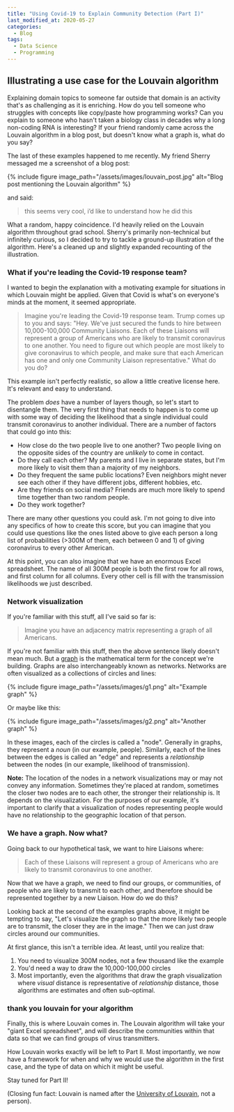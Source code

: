 ```yaml
---
title: "Using Covid-19 to Explain Community Detection (Part I)"
last_modified_at: 2020-05-27
categories:
  - Blog
tags:
  - Data Science
  - Programming
---
```


## Illustrating a use case for the Louvain algorithm

Explaining domain topics to someone far outside that domain is an activity that's as challenging as it is enriching. How do you tell someone who struggles with concepts like copy/paste how programming works? Can you explain to someone who hasn't taken a biology class in decades why a long non-coding RNA is interesting? If your friend randomly came across the Louvain algorithm in a blog post, but doesn't know what a graph is, what do you say?

The last of these examples happened to me recently. My friend Sherry messaged me a screenshot of a blog post:

{% include figure image_path="/assets/images/louvain_post.jpg" alt="Blog post mentioning the Louvain algorithm" %}

and said:

> this seems very cool, i’d like to understand how he did this

What a random, happy coincidence. I'd heavily relied on the Louvain algorithm throughout grad school. Sherry's primarily non-technical but infinitely curious, so I decided to try to tackle a ground-up illustration of the algorithm. Here's a cleaned up and slightly expanded recounting of the illustration.

### What if you're leading the Covid-19 response team?

I wanted to begin the explanation with a motivating example for situations in which Louvain might be applied. Given that Covid is what's on everyone's minds at the moment, it seemed appropriate.

> Imagine you're leading the Covid-19 response team. Trump comes up to you and says: "Hey. We've just secured the funds to hire between 10,000-100,000 Community Liaisons. Each of these Liaisons will represent a group of Americans who are likely to transmit coronavirus to one another. You need to figure out which people are most likely to give coronavirus to which people, and make sure that each American has one and only one Community Liaison representative." What do you do?

This example isn't perfectly realistic, so allow a little creative license here. It's relevant and easy to understand.

The problem _does_ have a number of layers though, so let's start to disentangle them. The very first thing that needs to happen is to come up with some way of deciding the likelihood that a single individual could transmit coronavirus to another individual. There are a number of factors that could go into this:

* How close do the two people live to one another? Two people living on the opposite sides of the country are _unlikely_ to come in contact.
* Do they call each other? My parents and I live in separate states, but I'm more likely to visit them than a majority of my neighbors.
* Do they frequent the same public locations? Even neighbors might never see each other if they have different jobs, different hobbies, etc.
* Are they friends on social media? Friends are much more likely to spend time together than two random people.
* Do they work together?

There are many other questions you could ask. I'm not going to dive into any specifics of how to create this score, but you can imagine that you could use questions like the ones listed above to give each person a long list of probabilities (>300M of them, each between 0 and 1) of giving coronavirus to every other American.

At this point, you can also imagine that we have an enormous Excel spreadsheet. The name of all 300M people is both the first row for all rows, and first column for all columns. Every other cell is fill with the transmission likelihoods we just described.

### Network visualization

If you're familiar with this stuff, all I've said so far is:

> Imagine you have an adjacency matrix representing a graph of all Americans.

If you're not familiar with this stuff, then the above sentence likely doesn't mean much. But a [graph](https://en.wikipedia.org/wiki/Graph_(discrete_mathematics)) is the mathematical term for the concept we're building. Graphs are also interchangeably known as networks. Networks are often visualized as a collections of circles and lines:

{% include figure image_path="/assets/images/g1.png" alt="Example graph" %}

Or maybe like this:

{% include figure image_path="/assets/images/g2.png" alt="Another graph" %}

In these images, each of the circles is called a "node". Generally in graphs, they represent a _noun_ (in our example, people). Similarly, each of the lines between the edges is called an "edge" and represents a _relationship_ between the nodes (in our example, likelihood of transmission).

**Note:** The location of the nodes in a network visualizations may or may not convey any information. Sometimes they're placed at random, sometimes the closer two nodes are to each other, the stronger their relationship is. It depends on the visualization. For the purposes of our example, it's important to clarify that a visualization of nodes representing people would have no relationship to the geographic location of that person.

### We have a graph. Now what?

Going back to our hypothetical task, we want to hire Liaisons where:

> Each of these Liaisons will represent a group of Americans who are likely to transmit coronavirus to one another.

Now that we have a graph, we need to find our groups, or communities, of people who are likely to transmit to each other, and therefore should be represented together by a new Liaison. How do we do this?

Looking back at the second of the examples graphs above, it might be tempting to say, "Let's visualize the graph so that the more likely two people are to transmit, the closer they are in the image." Then we can just draw circles around our communities.

At first glance, this isn't a terrible idea. At least, until you realize that:

1. You need to visualize 300M nodes, not a few thousand like the example
2. You'd need a way to draw the 10,000-100,000 circles
3. Most importantly, even the algorithms that draw the graph visualization where _visual_ distance is representative of _relationship_ distance, those algorithms are estimates and often sub-optimal.

### thank you louvain for your algorithm

Finally, this is where Louvain comes in. The Louvain algorithm will take your "giant Excel spreadsheet", and will describe the communities within that data so that we can find groups of virus transmitters.

How Louvain works exactly will be left to Part II. Most importantly, we now have a framework for when and why we would use the algorithm in the first case, and the type of data on which it might be useful.

Stay tuned for Part II!

(Closing fun fact: Louvain is named after the [University of Louvain](https://en.wikipedia.org/wiki/Universit%C3%A9_catholique_de_Louvain), not a person).
